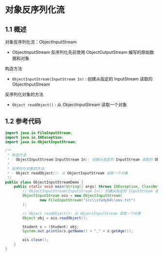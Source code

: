 # 对象反序列化流

## 1.1 概述

对象反序列化流：ObjectInputStream

- ObjectInputStream 反序列化先前使用 ObjectOutputStream 编写的原始数据和对象

构造方法

- `ObjectInputStream(InputStream In)` : 创建从指定的 InputStream 读取的 ObjectInputStream

反序列化对象的方法

- `Object readObject()` : 从 ObjectInputStream 读取一个对象

## 1.2 参考代码

```java
import java.io.FileInputStream;
import java.io.IOException;
import java.io.ObjectInputStream;

/**
 * 构造方法
 * - ObjectInputStream(InputStream In): 创建从指定的 InputStream 读取的 ObjectInputStream
 *
 * 反序列化对象的方法
 * - Object readObject(): 从 ObjectInputStream 读取一个对象
 */
public class ObjectInputStreamDemo {
    public static void main(String[] args) throws IOException, ClassNotFoundException {
        // ObjectInputStream(InputStream In): 创建从指定的 InputStream 读取的 ObjectInputStream
        ObjectInputStream ois = new ObjectInputStream(
                new FileInputStream("src\\study04\\oos.txt")
        );

        // Object readObject(): 从 ObjectInputStream 读取一个对象
        Object obj = ois.readObject();

        Student s = (Student) obj;
        System.out.println(s.getName() + "," + s.getAge());

        ois.close();
    }
}
```

